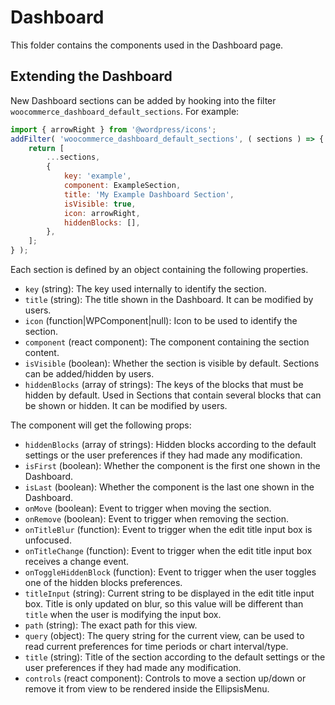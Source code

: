 # Dashboard

This folder contains the components used in the Dashboard page.

## Extending the Dashboard

New Dashboard sections can be added by hooking into the filter `woocommerce_dashboard_default_sections`. For example:

```js
import { arrowRight } from '@wordpress/icons';
addFilter( 'woocommerce_dashboard_default_sections', ( sections ) => {
	return [
		...sections,
		{
			key: 'example',
			component: ExampleSection,
			title: 'My Example Dashboard Section',
			isVisible: true,
			icon: arrowRight,
			hiddenBlocks: [],
		},
	];
} );
```

Each section is defined by an object containing the following properties.

-   `key` (string): The key used internally to identify the section.
-   `title` (string): The title shown in the Dashboard. It can be modified by users.
-   `icon` (function|WPComponent|null): Icon to be used to identify the section.
-   `component` (react component): The component containing the section content.
-   `isVisible` (boolean): Whether the section is visible by default. Sections can be added/hidden by users.
-   `hiddenBlocks` (array of strings): The keys of the blocks that must be hidden by default. Used in Sections that contain several blocks that can be shown or hidden. It can be modified by users.

The component will get the following props:

-   `hiddenBlocks` (array of strings): Hidden blocks according to the default settings or the user preferences if they had made any modification.
-   `isFirst` (boolean): Whether the component is the first one shown in the Dashboard.
-   `isLast` (boolean): Whether the component is the last one shown in the Dashboard.
-   `onMove` (boolean): Event to trigger when moving the section.
-   `onRemove` (boolean): Event to trigger when removing the section.
-   `onTitleBlur` (function): Event to trigger when the edit title input box is unfocused.
-   `onTitleChange` (function): Event to trigger when the edit title input box receives a change event.
-   `onToggleHiddenBlock` (function): Event to trigger when the user toggles one of the hidden blocks preferences.
-   `titleInput` (string): Current string to be displayed in the edit title input box. Title is only updated on blur, so this value will be different than `title` when the user is modifying the input box.
-   `path` (string): The exact path for this view.
-   `query` (object): The query string for the current view, can be used to read current preferences for time periods or chart interval/type.
-   `title` (string): Title of the section according to the default settings or the user preferences if they had made any modification.
-   `controls` (react component): Controls to move a section up/down or remove it from view to be rendered inside the EllipsisMenu.

